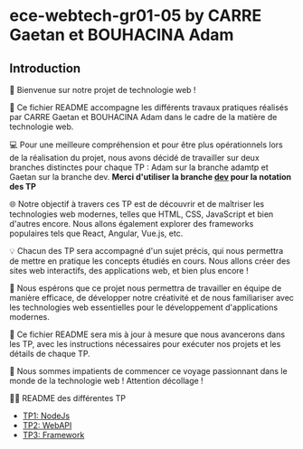 # ece-webtech-gr01-05 by CARRE Gaetan et BOUHACINA Adam
## Introduction

👋 Bienvenue sur notre projet de technologie web !

📝 Ce fichier README accompagne les différents travaux pratiques réalisés par CARRE Gaetan et BOUHACINA Adam dans le cadre de la matière de technologie web.

💻 Pour une meilleure compréhension et pour être plus opérationnels lors de la réalisation du projet, nous avons décidé de travailler sur deux branches distinctes pour chaque TP : Adam sur la branche adamtp et Gaetan sur la branche dev. **Merci d'utiliser la branche [dev](https://github.com/GaetanCARRE/ece-webtech-gr01-05/tree/dev) pour la notation des TP**

🌐 Notre objectif à travers ces TP est de découvrir et de maîtriser les technologies web modernes, telles que HTML, CSS, JavaScript et bien d'autres encore. Nous allons également explorer des frameworks populaires tels que React, Angular, Vue.js, etc.

💡 Chacun des TP sera accompagné d'un sujet précis, qui nous permettra de mettre en pratique les concepts étudiés en cours. Nous allons créer des sites web interactifs, des applications web, et bien plus encore !

🤝 Nous espérons que ce projet nous permettra de travailler en équipe de manière efficace, de développer notre créativité et de nous familiariser avec les technologies web essentielles pour le développement d'applications modernes.

📌 Ce fichier README sera mis à jour à mesure que nous avancerons dans les TP, avec les instructions nécessaires pour exécuter nos projets et les détails de chaque TP.

🚀 Nous sommes impatients de commencer ce voyage passionnant dans le monde de la technologie web ! Attention décollage !

👨‍💻 README des différentes TP

* [TP1: NodeJs](https://github.com/GaetanCARRE/ece-webtech-gr01-05/blob/main/lab1_nodejs.md)
* [TP2: WebAPI](https://github.com/GaetanCARRE/ece-webtech-gr01-05/blob/main/lab2_webapi.md)
* [TP3: Framework](https://github.com/GaetanCARRE/ece-webtech-gr01-05/blob/main/lab3_framework.md)
